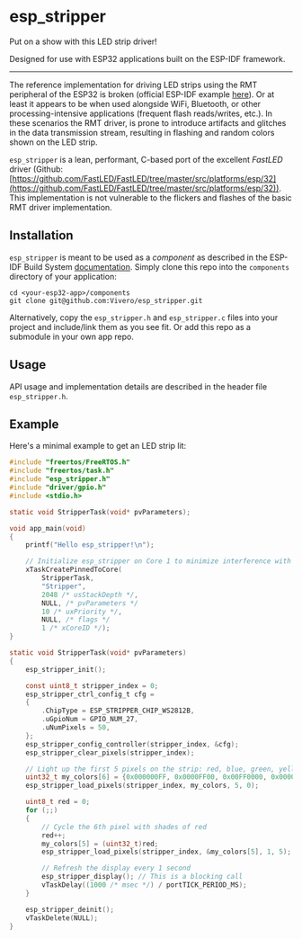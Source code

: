 # esp_stripper

Put on a show with this LED strip driver!

Designed for use with ESP32 applications built on the ESP-IDF framework.

------

The reference implementation for driving LED strips using the RMT peripheral
of the ESP32 is broken (official ESP-IDF example [here](https://github.com/espressif/esp-idf/tree/master/examples/peripherals/rmt/led_strip)).
Or at least it appears to be when used alongside WiFi, Bluetooth, or other
processing-intensive applications (frequent flash reads/writes, etc.). In
these scenarios the RMT driver, is prone to introduce artifacts and glitches in
the data transmission stream, resulting in flashing and random colors
shown on the LED strip.

`esp_stripper` is a lean, performant, C-based port of the excellent _FastLED_ driver (Github: [https://github.com/FastLED/FastLED/tree/master/src/platforms/esp/32](https://github.com/FastLED/FastLED/tree/master/src/platforms/esp/32)).
This implementation is not vulnerable to the flickers and flashes of the basic
RMT driver implementation.

## Installation

`esp_stripper` is meant to be used as a _component_ as described in the ESP-IDF
Build System [documentation](https://docs.espressif.com/projects/esp-idf/en/latest/esp32/api-guides/build-system.html). Simply clone this repo into the `components` directory of your application:

```
cd <your-esp32-app>/components
git clone git@github.com:Vivero/esp_stripper.git
```

Alternatively, copy the `esp_stripper.h` and `esp_stripper.c` files into your project and include/link them as you see fit. Or add this repo as a submodule in your own app repo.

## Usage

API usage and implementation details are described in the header file `esp_stripper.h`.

## Example

Here's a minimal example to get an LED strip lit:

```c
#include "freertos/FreeRTOS.h"
#include "freertos/task.h"
#include "esp_stripper.h"
#include "driver/gpio.h"
#include <stdio.h>

static void StripperTask(void* pvParameters);

void app_main(void)
{
    printf("Hello esp_stripper!\n");

    // Initialize esp_stripper on Core 1 to minimize interference with WiFi
    xTaskCreatePinnedToCore(
        StripperTask,
        "Stripper",
        2048 /* usStackDepth */,
        NULL, /* pvParameters */
        10 /* uxPriority */,
        NULL, /* flags */
        1 /* xCoreID */);
}

static void StripperTask(void* pvParameters)
{
    esp_stripper_init();

    const uint8_t stripper_index = 0;
    esp_stripper_ctrl_config_t cfg =
    {
        .ChipType = ESP_STRIPPER_CHIP_WS2812B,
        .uGpioNum = GPIO_NUM_27,
        .uNumPixels = 50,
    };
    esp_stripper_config_controller(stripper_index, &cfg);
    esp_stripper_clear_pixels(stripper_index);

    // Light up the first 5 pixels on the strip: red, blue, green, yellow, white
    uint32_t my_colors[6] = {0x000000FF, 0x0000FF00, 0x00FF0000, 0x0000FFFF, 0x00FFFFFF, 0x00000000};
    esp_stripper_load_pixels(stripper_index, my_colors, 5, 0);

    uint8_t red = 0;
    for (;;)
    {
        // Cycle the 6th pixel with shades of red
        red++;
        my_colors[5] = (uint32_t)red;
        esp_stripper_load_pixels(stripper_index, &my_colors[5], 1, 5);

        // Refresh the display every 1 second
        esp_stripper_display(); // This is a blocking call
        vTaskDelay((1000 /* msec */) / portTICK_PERIOD_MS);
    }

    esp_stripper_deinit();
    vTaskDelete(NULL);
}
```